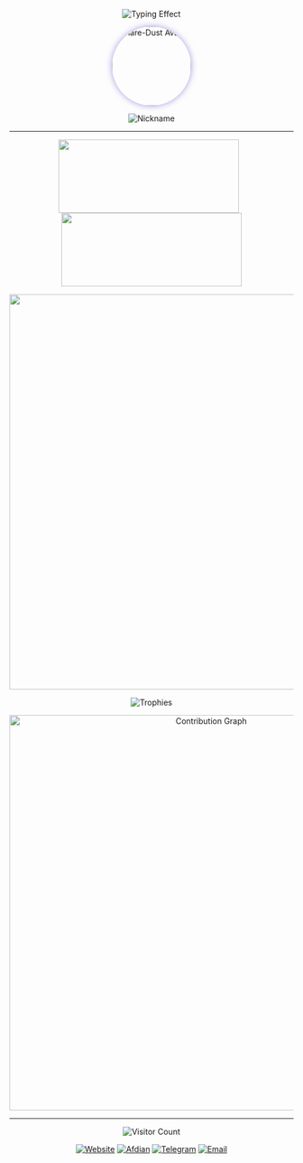 <p align="center">
  <img src="https://readme-typing-svg.herokuapp.com?font=Orbitron&size=28&duration=3000&pause=1000&color=00FFFF&center=true&vCenter=true&width=700&lines=欢迎来到Flare-Dust的主页;探索未来·代码与星辰" alt="Typing Effect">
</p>

<!-- 头像 + 昵称 -->
<p align="center">
  <a href="https://github.com/Flare-Dust">
    <img src="https://avatars.githubusercontent.com/Flare-Dust" alt="Flare-Dust Avatar" width="140" style="border-radius:50%; box-shadow:0 0 12px rgba(106,90,205,0.6);">
  </a>
</p>

<p align="center">
  <img src="https://readme-typing-svg.herokuapp.com?font=Orbitron&size=20&duration=3000&pause=1000&color=6a5acd&center=true&vCenter=true&width=180&lines=Flare-Dust" alt="Nickname">
</p>

---

<!-- GitHub 统计卡片 横排 -->
<p align="center">
  <img src="https://github-readme-stats.vercel.app/api?username=Flare-Dust&show_icons=true&theme=tokyonight&hide_title=true&count_private=true" width="320" height="130" style="margin-right:10px;">
  <img src="https://github-readme-stats.vercel.app/api/top-langs/?username=Flare-Dust&layout=compact&theme=tokyonight&hide_border=true" width="320" height="130">
</p>

<!-- Profile Details -->
<p align="center">
  <img src="https://github-profile-summary-cards.vercel.app/api/cards/profile-details?username=Flare-Dust&theme=tokyonight" width="700">
</p>

<!-- GitHub 成就奖杯 -->
<p align="center">
  <img src="https://github-profile-trophy.vercel.app/?username=Flare-Dust&theme=tokyonight&no-frame=true&row=1&column=6&margin-w=10&margin-h=10" alt="Trophies">
</p>

<!-- Snake 贡献图 -->
<p align="center">
  <img src="https://activity-graph.herokuapp.com/graph?username=Flare-Dust&theme=react-dark&hide_border=true" width="700" alt="Contribution Graph">
</p>

---

<!-- 访客计数器 -->
<p align="center">
  <img src="https://count.getloli.com/@Flare-Dust?name=Flare-Dust&theme=morden-num&padding=9&offset=0&align=center&scale=1&pixelated=1&darkmode=auto" alt="Visitor Count">
</p>

<!-- 社交链接 -->
<p align="center">
  <a href="https://ShiningDust.XYZ"><img src="https://img.shields.io/badge/Website-ShiningDust.XYZ-6a5acd?style=for-the-badge&logo=google-chrome&logoColor=white" alt="Website"></a>
  <a href="https://afdian.com/a/Shining_Dust"><img src="https://img.shields.io/badge/Afdian-Support-ff69b4?style=for-the-badge&logo=githubsponsors&logoColor=white" alt="Afdian"></a>
  <a href="https://t.me/Shining_Dust"><img src="https://img.shields.io/badge/Telegram-Chat-1e90ff?style=for-the-badge&logo=telegram&logoColor=white" alt="Telegram"></a>
  <a href="mailto:Shining_Dust@outlook.com"><img src="https://img.shields.io/badge/Email-Contact-00ffcc?style=for-the-badge&logo=microsoft-outlook&logoColor=white" alt="Email"></a>
</p>